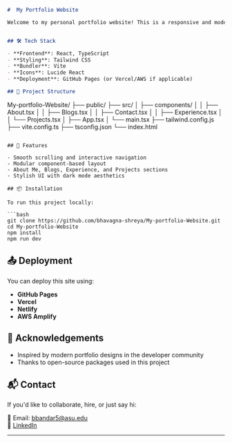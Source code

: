 

```markdown
#  My Portfolio Website

Welcome to my personal portfolio website! This is a responsive and modern site built using **React**, **Tailwind CSS**, and **Vite**, showcasing my skills, projects, experiences, and contact information.


## 🛠️ Tech Stack

- **Frontend**: React, TypeScript
- **Styling**: Tailwind CSS
- **Bundler**: Vite
- **Icons**: Lucide React
- **Deployment**: GitHub Pages (or Vercel/AWS if applicable)

## 📁 Project Structure

```
My-portfolio-Website/
├── public/
├── src/
│   ├── components/
│   │   ├── About.tsx
│   │   ├── Blogs.tsx
│   │   ├── Contact.tsx
│   │   ├── Experience.tsx
│   │   └── Projects.tsx
│   ├── App.tsx
│   └── main.tsx
├── tailwind.config.js
├── vite.config.ts
├── tsconfig.json
└── index.html
```

## 📸 Features

- Smooth scrolling and interactive navigation
- Modular component-based layout
- About Me, Blogs, Experience, and Projects sections
- Stylish UI with dark mode aesthetics

## 📦 Installation

To run this project locally:

```bash
git clone https://github.com/bhavagna-shreya/My-portfolio-Website.git
cd My-portfolio-Website
npm install
npm run dev
```

## 📤 Deployment

You can deploy this site using:

- **GitHub Pages**
- **Vercel**
- **Netlify**
- **AWS Amplify**

## 🙌 Acknowledgements

- Inspired by modern portfolio designs in the developer community
- Thanks to open-source packages used in this project

## 📬 Contact

If you'd like to collaborate, hire, or just say hi:

📧 Email: bbandar5@asu.edu  
🔗 [LinkedIn](https://www.linkedin.com/in/bhavagna-shreya-bandaru-844b72202/)

---
